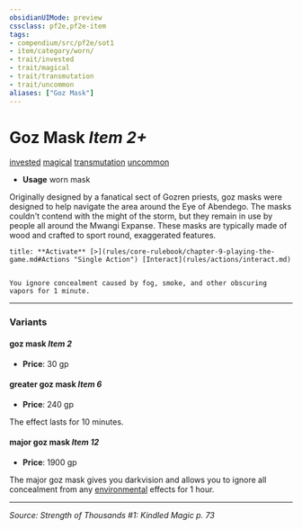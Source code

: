 ```yaml
---
obsidianUIMode: preview
cssclass: pf2e,pf2e-item
tags:
- compendium/src/pf2e/sot1
- item/category/worn/
- trait/invested
- trait/magical
- trait/transmutation
- trait/uncommon
aliases: ["Goz Mask"]
---
```

# Goz Mask *Item 2+*  
[invested](invested.md "Invested Item Trait")  [magical](magical.md "Magical Item Trait")  [transmutation](transmutation.md "Transmutation School Trait")  [uncommon](uncommon.md "Uncommon Rarity Trait")  

- **Usage** worn mask

Originally designed by a fanatical sect of Gozren priests, goz masks were designed to help navigate the area around the Eye of Abendego. The masks couldn't contend with the might of the storm, but they remain in use by people all around the Mwangi Expanse. These masks are typically made of wood and crafted to sport round, exaggerated features.

```ad-embed-ability
title: **Activate** [>](rules/core-rulebook/chapter-9-playing-the-game.md#Actions "Single Action") [Interact](rules/actions/interact.md)


You ignore concealment caused by fog, smoke, and other obscuring vapors for 1 minute.
```

---

### Variants

#### goz mask *Item 2*

- **Price**: 30 gp

#### greater goz mask *Item 6*

- **Price**: 240 gp

The effect lasts for 10 minutes.

#### major goz mask *Item 12*

- **Price**: 1900 gp

The major goz mask gives you darkvision and allows you to ignore all concealment from any [environmental](environmental.md "Environmental Hazard Trait") effects for 1 hour.

---
*Source: Strength of Thousands #1: Kindled Magic p. 73*